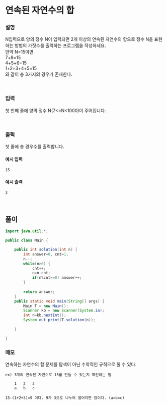 # 연속된 자연수의 합
### 설명
N입력으로 양의 정수 N이 입력되면 2개 이상의 연속된 자연수의 합으로 정수 N을 표현하는 방법의 가짓수를 출력하는 프로그램을 작성하세요. <br>
만약 N=15이면 <br>
7+8=15<br>
4+5+6=15<br>
1+2+3+4+5=15<br>
와 같이 총 3가지의 경우가 존재한다.




<br>

### 입력
첫 번째 줄에 양의 정수 N(7<=N<1000)이 주어집니다.


<br>

### 출력
첫 줄에 총 경우수를 출력합니다.


#### 예시 입력
```
15
```


#### 예시 출력
```
3
```

<br>


## 풀이
```java
import java.util.*;

public class Main {

	public int solution(int n) {
		int answer=0, cnt=1;
		n--;
		while(n>0) {
			cnt++;
			n=n-cnt;
			if(n%cnt==0) answer++;
		}
		
		return answer;
	}
	public static void main(String[] args) {
		Main T = new Main();
		Scanner kb = new Scanner(System.in);
		int n=kb.nextInt();
		System.out.print(T.solution(n));
		
	}

}
```

### 메모
연속하는 자연수의 합 문제를 탐색이 아닌 수학적인 규칙으로 풀 수 있다.
```
ex) 3개의 연속된 자연수로 15를 만들 수 있는지 확인하는 법

    1   2   3
    a   b   c

15-(1+2+3)=9 이다. 9가 3으로 나누어 떨어지면 참이다. (a=b=c)
```

<br>

